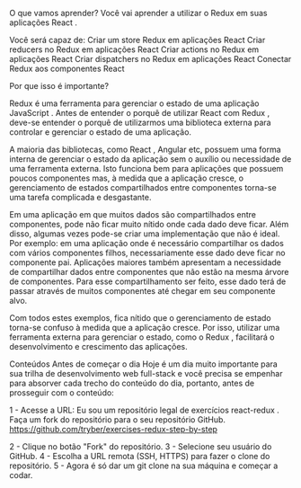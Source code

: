 O que vamos aprender?
Você vai aprender a utilizar o Redux em suas aplicações React .

Você será capaz de:
Criar um store Redux em aplicações React
Criar reducers no Redux em aplicações React
Criar actions no Redux em aplicações React
Criar dispatchers no Redux em aplicações React
Conectar Redux aos componentes React


Por que isso é importante?

Redux é uma ferramenta para gerenciar o estado de uma aplicação JavaScript . Antes de entender o porquê de utilizar React com Redux , deve-se entender o porquê de utilizarmos uma biblioteca externa para controlar e gerenciar o estado de uma aplicação.

A maioria das bibliotecas, como React , Angular etc, possuem uma forma interna de gerenciar o estado da aplicação sem o auxílio ou necessidade de uma ferramenta externa. Isto funciona bem para aplicações que possuem poucos componentes mas, à medida que a aplicação cresce, o gerenciamento de estados compartilhados entre componentes torna-se uma tarefa complicada e desgastante.

Em uma aplicação em que muitos dados são compartilhados entre componentes, pode não ficar muito nítido onde cada dado deve ficar. Além disso, algumas vezes pode-se criar uma implementação que não é ideal. Por exemplo: em uma aplicação onde é necessário compartilhar os dados com vários componentes filhos, necessariamente esse dado deve ficar no componente pai. Aplicações maiores também apresentam a necessidade de compartilhar dados entre componentes que não estão na mesma árvore de componentes. Para esse compartilhamento ser feito, esse dado terá de passar através de muitos componentes até chegar em seu componente alvo.

Com todos estes exemplos, fica nítido que o gerenciamento de estado torna-se confuso à medida que a aplicação cresce. Por isso, utilizar uma ferramenta externa para gerenciar o estado, como o Redux , facilitará o desenvolvimento e crescimento das aplicações.

Conteúdos
Antes de começar o dia
Hoje é um dia muito importante para sua trilha de desenvolvimento web full-stack e você precisa se empenhar para absorver cada trecho do conteúdo do dia, portanto, antes de prosseguir com o conteúdo:

1 - Acesse a URL: Eu sou um repositório legal de exercícios react-redux .
Faça um fork do repositório para o seu repositório GitHub. https://github.com/tryber/exercises-redux-step-by-step

2 - Clique no botão "Fork" do repositório.
3 - Selecione seu usuário do GitHub.
4 - Escolha a URL remota (SSH, HTTPS) para fazer o clone do repositório.
5 - Agora é só dar um git clone na sua máquina e começar a codar.

